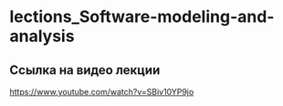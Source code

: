 # lections_Software-modeling-and-analysis

## Ссылка на видео лекции
https://www.youtube.com/watch?v=SBiv10YP9jo
